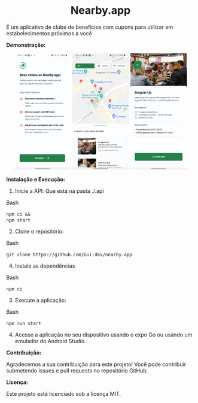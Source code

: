 <h1 align="center">
  Nearby.app
</h1>

<p>
É um aplicativo de clube de benefícios com cupons para utilizar
em estabelecimentos próximos a você
</p>


**Demonstração:**

<p align="center">
  <img alt="Nearby.app" src="./.screens/home.jpg" width="30%">
  <img alt="Nearby.app" src="./.screens/map.jpg" width="30%">
  <img alt="Nearby.app" src="./.screens/details.jpg" width="30%">

</p>


**Instalação e Execução:**

1.  Inicie a API: Que está na pasta ./.api

Bash

```
npm ci &&
npm start

```

2.  Clone o repositório:

Bash

```
git clone https://github.com/Gui-dev/nearby.app

```

4.  Instale as dependências

Bash

```
npm ci

```

3.  Execute a aplicação:

Bash

```
npm run start
```

4.  Acesse a aplicação no seu dispositivo usando o expo Go ou usando um emulador do Android Studio.

**Contribuição:**

Agradecemos a sua contribuição para este projeto! Você pode contribuir submetendo issues e pull requests no repositório GitHub.

**Licença:**

Este projeto está licenciado sob a licença MIT.

